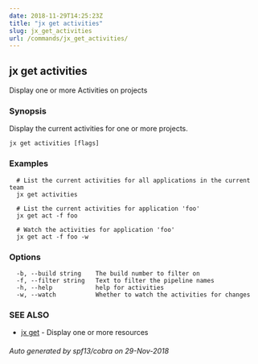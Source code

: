 ```yaml
---
date: 2018-11-29T14:25:23Z
title: "jx get activities"
slug: jx_get_activities
url: /commands/jx_get_activities/
---
```

## jx get activities

Display one or more Activities on projects

### Synopsis

Display the current activities for one or more projects.

```
jx get activities [flags]
```

### Examples

```
  # List the current activities for all applications in the current team
  jx get activities
  
  # List the current activities for application 'foo'
  jx get act -f foo
  
  # Watch the activities for application 'foo'
  jx get act -f foo -w
```

### Options

```
  -b, --build string    The build number to filter on
  -f, --filter string   Text to filter the pipeline names
  -h, --help            help for activities
  -w, --watch           Whether to watch the activities for changes
```

### SEE ALSO

* [jx get](/commands/jx_get/)	 - Display one or more resources

###### Auto generated by spf13/cobra on 29-Nov-2018
